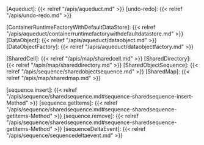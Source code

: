 <!-- Links -->

<!-- Packages -->
[Aqueduct]: {{< relref "/apis/aqueduct.md" >}}
[undo-redo]: {{< relref "/apis/undo-redo.md" >}}

<!-- Classes and interfaces -->
[ContainerRuntimeFactoryWithDefaultDataStore]: {{< relref "/apis/aqueduct/containerruntimefactorywithdefaultdatastore.md" >}}
[DataObject]: {{< relref "/apis/aqueduct/dataobject.md" >}}
[DataObjectFactory]: {{< relref "/apis/aqueduct/dataobjectfactory.md" >}}

[SharedCell]: {{< relref "/apis/map/sharedcell.md" >}}
[SharedDirectory]: {{< relref "/apis/map/shareddirectory.md" >}}
[SharedObjectSequence]: {{< relref "/apis/sequence/sharedobjectsequence.md" >}}
[SharedMap]: {{< relref "/apis/map/sharedmap.md" >}}

<!-- Sequence methods -->
[sequence.insert]: {{< relref "/apis/sequence/sharedsequence.md#sequence-sharedsequence-insert-Method" >}}
[sequence.getItems]: {{< relref "/apis/sequence/sharedsequence.md#sequence-sharedsequence-getitems-Method" >}}
[sequence.remove]: {{< relref "/apis/sequence/sharedsequence.md#sequence-sharedsequence-getitems-Method" >}}
[sequenceDeltaEvent]: {{< relref "/apis/sequence/sequencedeltaevent.md" >}}
